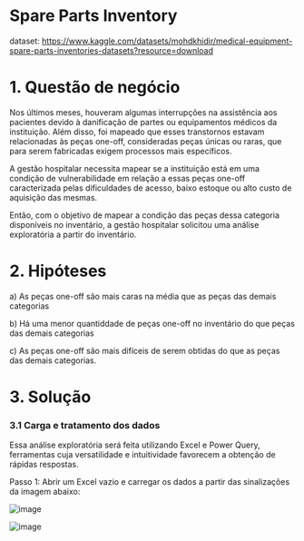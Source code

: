 # Spare Parts Inventory

dataset: https://www.kaggle.com/datasets/mohdkhidir/medical-equipment-spare-parts-inventories-datasets?resource=download

# 1. Questão de negócio 

Nos últimos meses, houveram algumas interrupções na assistência aos pacientes devido à danificação de partes ou equipamentos médicos da instituição.
Além disso, foi mapeado que esses transtornos estavam relacionadas às peças one-off, consideradas peças únicas ou raras, que para serem fabricadas exigem processos mais específicos.

A gestão hospitalar necessita mapear se a instituição está em uma condição de vulnerabilidade em relação a essas peças one-off caracterizada pelas dificuldades de acesso, baixo estoque ou alto custo de aquisição
das mesmas.

Então, com o objetivo de mapear a condição das peças dessa categoria disponíveis no inventário, a gestão hospitalar solicitou uma análise exploratória a partir do inventário.

# 2. Hipóteses 

a) As peças one-off são mais caras na média que as peças das demais categorias

b) Há uma menor quantiddade de peças one-off no inventário do que peças das demais categorias

c) As peças one-off são mais difíceis de serem obtidas do que as peças das demais categorias. 

# 3. Solução

### 3.1 Carga e tratamento dos dados

Essa análise exploratória será feita utilizando Excel e Power Query, ferramentas cuja versatilidade e intuitividade favorecem a obtenção de rápidas respostas. 

Passo 1: Abrir um Excel vazio e carregar os dados a partir das sinalizações da imagem abaixo:

![image](https://github.com/alekaloupis/spare_parts_inventory/assets/107442506/907a84d7-24b0-4001-94cb-986e0b13e5b9)

![image](https://github.com/alekaloupis/spare_parts_inventory/assets/107442506/a4157979-76f4-45e8-9592-3a161586f1cb)



